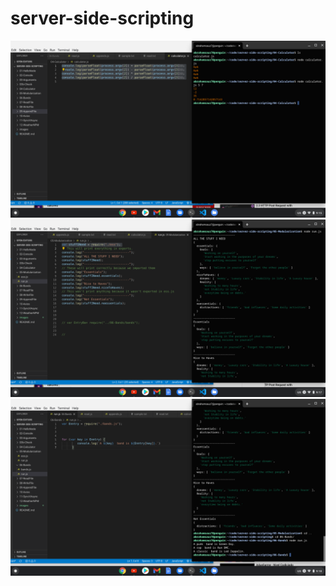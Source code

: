 # server-side-scripting



![](images/Calculator.png)
![](images/Modilizaration.png)
![](images/MyBands.png)
